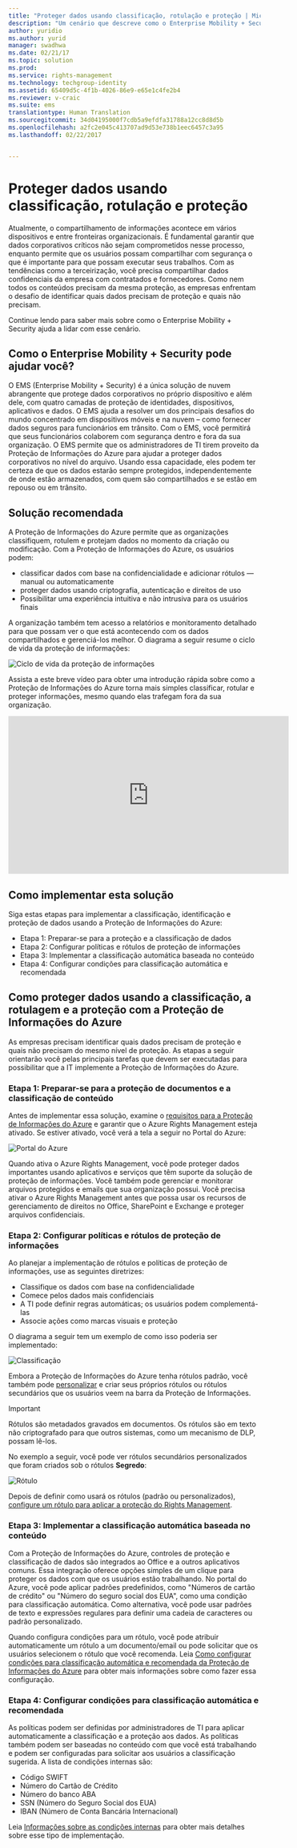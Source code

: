 ```yaml
---
title: "Proteger dados usando classificação, rotulação e proteção | Microsoft Docs"
description: "Um cenário que descreve como o Enterprise Mobility + Security pode ser usado para classificar, rotular e proteger dados tirando proveito dos recursos da Proteção de Informações do Microsoft Azure."
author: yuridio
ms.author: yurid
manager: swadhwa
ms.date: 02/21/17
ms.topic: solution
ms.prod: 
ms.service: rights-management
ms.technology: techgroup-identity
ms.assetid: 65409d5c-4f1b-4026-86e9-e65e1c4fe2b4
ms.reviewer: v-craic
ms.suite: ems
translationtype: Human Translation
ms.sourcegitcommit: 34d04195000f7cdb5a9efdfa31788a12cc8d8d5b
ms.openlocfilehash: a2fc2e045c413707ad9d53e738b1eec6457c3a95
ms.lasthandoff: 02/22/2017


---
```


# <a name="secure-data-using-classification-labeling-and-protection"></a>Proteger dados usando classificação, rotulação e proteção

Atualmente, o compartilhamento de informações acontece em vários dispositivos e entre fronteiras organizacionais.  É fundamental garantir que dados corporativos críticos não sejam comprometidos nesse processo, enquanto permite que os usuários possam compartilhar com segurança o que é importante para que possam executar seus trabalhos. Com as tendências como a terceirização, você precisa compartilhar dados confidenciais da empresa com contratados e fornecedores. Como nem todos os conteúdos precisam da mesma proteção, as empresas enfrentam o desafio de identificar quais dados precisam de proteção e quais não precisam.

Continue lendo para saber mais sobre como o Enterprise Mobility + Security ajuda a lidar com esse cenário.

## <a name="how-can-enterprise-mobility--security-help-you"></a>Como o Enterprise Mobility + Security pode ajudar você?

O EMS (Enterprise Mobility + Security) é a única solução de nuvem abrangente que protege dados corporativos no próprio dispositivo e além dele, com quatro camadas de proteção de identidades, dispositivos, aplicativos e dados. O EMS ajuda a resolver um dos principais desafios do mundo concentrado em dispositivos móveis e na nuvem – como fornecer dados seguros para funcionários em trânsito. Com o EMS, você permitirá que seus funcionários colaborem com segurança dentro e fora da sua organização. O EMS permite que os administradores de TI tirem proveito da Proteção de Informações do Azure para ajudar a proteger dados corporativos no nível do arquivo. Usando essa capacidade, eles podem ter certeza de que os dados estarão sempre protegidos, independentemente de onde estão armazenados, com quem são compartilhados e se estão em repouso ou em trânsito.

## <a name="recommended-solution"></a>Solução recomendada

A Proteção de Informações do Azure permite que as organizações classifiquem, rotulem e protejam dados no momento da criação ou modificação. Com a Proteção de Informações do Azure, os usuários podem:

- classificar dados com base na confidencialidade e adicionar rótulos — manual ou automaticamente
- proteger dados usando criptografia, autenticação e direitos de uso
- Possibilitar uma experiência intuitiva e não intrusiva para os usuários finais

A organização também tem acesso a relatórios e monitoramento detalhado para que possam ver o que está acontecendo com os dados compartilhados e gerenciá-los melhor. O diagrama a seguir resume o ciclo de vida da proteção de informações:

![Ciclo de vida da proteção de informações](./media/infoprotect-secure-classify-scenario/infoprotect-secure-classify-scenario-fig1.png)

Assista a este breve vídeo para obter uma introdução rápida sobre como a Proteção de Informações do Azure torna mais simples classificar, rotular e proteger informações, mesmo quando elas trafegam fora da sua organização.

<iframe src="https://channel9.msdn.com/Shows/Mechanics/An-Introduction-to-Microsoft-Azure-Information-Protection/player" width="560" height="315" allowFullScreen frameBorder="0"></iframe>

## <a name="how-to-implement-this-solution"></a>Como implementar esta solução

Siga estas etapas para implementar a classificação, identificação e proteção de dados usando a Proteção de Informações do Azure:

- Etapa 1: Preparar-se para a proteção e a classificação de dados
- Etapa 2: Configurar políticas e rótulos de proteção de informações
- Etapa 3: Implementar a classificação automática baseada no conteúdo
- Etapa 4: Configurar condições para classificação automática e recomendada

## <a name="how-to-secure-data-using-classification-labeling-and-protection-with-azure-information-protection"></a>Como proteger dados usando a classificação, a rotulagem e a proteção com a Proteção de Informações do Azure

As empresas precisam identificar quais dados precisam de proteção e quais não precisam do mesmo nível de proteção. As etapas a seguir orientarão você pelas principais tarefas que devem ser executadas para possibilitar que a IT implemente a Proteção de Informações do Azure.

### <a name="step-1-preparing-for-document-protection-and-content-classification"></a>Etapa 1: Preparar-se para a proteção de documentos e a classificação de conteúdo

Antes de implementar essa solução, examine o [requisitos para a Proteção de Informações do Azure](/information-protection/get-started/requirements) e garantir que o Azure Rights Management esteja ativado. Se estiver ativado, você verá a tela a seguir no Portal do Azure:

![Portal do Azure](./media/infoprotect-secure-classify-scenario/infoprotect-secure-classify-scenario-fig2.png)

Quando ativa o Azure Rights Management, você pode proteger dados importantes usando aplicativos e serviços que têm suporte da solução de proteção de informações. Você também pode gerenciar e monitorar arquivos protegidos e emails que sua organização possui. Você precisa ativar o Azure Rights Management antes que possa usar os recursos de gerenciamento de direitos no Office, SharePoint e Exchange e proteger arquivos confidenciais.

### <a name="step-2-configure-information-protection-policies-and-labels"></a>Etapa 2: Configurar políticas e rótulos de proteção de informações

Ao planejar a implementação de rótulos e políticas de proteção de informações, use as seguintes diretrizes:

- Classifique os dados com base na confidencialidade
- Comece pelos dados mais confidenciais
- A TI pode definir regras automáticas; os usuários podem complementá-las
- Associe ações como marcas visuais e proteção

O diagrama a seguir tem um exemplo de como isso poderia ser implementado:

![Classificação](./media/infoprotect-secure-classify-scenario/infoprotect-secure-classify-scenario-fig3.png)

Embora a Proteção de Informações do Azure tenha rótulos padrão, você também pode [personalizar](/information-protection/deploy-use/configure-policy-new-label) e criar seus próprios rótulos ou rótulos secundários que os usuários veem na barra da Proteção de Informações.

> [!IMPORTANT]
> Rótulos são metadados gravados em documentos. Os rótulos são em texto não criptografado para que outros sistemas, como um mecanismo de DLP, possam lê-los.

No exemplo a seguir, você pode ver rótulos secundários personalizados que foram criados sob o rótulos **Segredo**:

![Rótulo](./media/infoprotect-secure-classify-scenario/infoprotect-secure-classify-scenario-fig4.png)

Depois de definir como usará os rótulos (padrão ou personalizados), [configure um rótulo para aplicar a proteção do Rights Management](/information-protection/deploy-use/configure-policy-new-label).

### <a name="step-3-implement-content-based-automatic-classification"></a>Etapa 3: Implementar a classificação automática baseada no conteúdo

Com a Proteção de Informações do Azure, controles de proteção e classificação de dados são integrados ao Office e a outros aplicativos comuns. Essa integração oferece opções simples de um clique para proteger os dados com que os usuários estão trabalhando. No portal do Azure, você pode aplicar padrões predefinidos, como "Números de cartão de crédito" ou "Número do seguro social dos EUA", como uma condição para classificação automática. Como alternativa, você pode usar padrões de texto e expressões regulares para definir uma cadeia de caracteres ou padrão personalizado.

Quando configura condições para um rótulo, você pode atribuir automaticamente um rótulo a um documento/email ou pode solicitar que os usuários selecionem o rótulo que você recomenda. Leia [Como configurar condições para classificação automática e recomendada da Proteção de Informações do Azure](/information-protection/deploy-use/configure-policy-classification) para obter mais informações sobre como fazer essa configuração.


### <a name="step-4-configure-conditions-for-automatic-and-recommended-classification"></a>Etapa 4: Configurar condições para classificação automática e recomendada

As políticas podem ser definidas por administradores de TI para aplicar automaticamente a classificação e a proteção aos dados. As políticas também podem ser baseadas no conteúdo com que você está trabalhando e podem ser configuradas para solicitar aos usuários a classificação sugerida. A lista de condições internas são:

- Código SWIFT
- Número do Cartão de Crédito
- Número do banco ABA
- SSN (Número do Seguro Social dos EUA)
- IBAN (Número de Conta Bancária Internacional)

Leia [Informações sobre as condições internas](/information-protection/deploy-use/configure-policy-classification#information-about-the-built-in-conditions) para obter mais detalhes sobre esse tipo de implementação.

